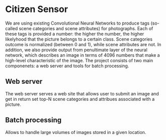# Citizen Sensor

We are using existing Convolutional Neural Networks to produce tags (so-called scene categories and scene attributes) for photographs. Each of these tags is provided a number: the higher the number, the higher likelyhood that the picture belongs to a certain class. Scene categories outcome is normalized (between 0 and 1), while scene attributes are not. In addition, we also provide output from penultimate layer of the neural network, which describes an image in terms of 4096 numbers that make a high-level characteristic of the image. The project consists of two main componenets: a web server and tools for batch processing.

## Web server

The web server serves a web site that allows user to submit an image and get in return set top-N scene categories and attribues associated with a picture. 

## Batch processing

Allows to handle large volumes of images stored in a given location. 

